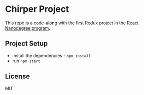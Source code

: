 # Chirper Project

This repo is a code-along with the first Redux project in the [React Nanodegree program](https://www.udacity.com/course/react-nanodegree--nd019).


## Project Setup

* install the dependencies - `npm install`
* run `npm start`

## License

MIT

